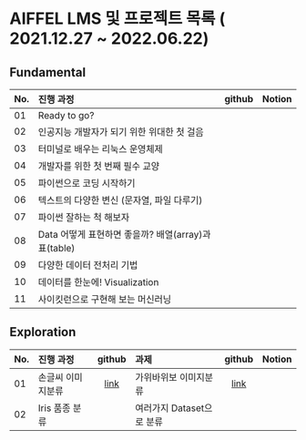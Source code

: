 
# AIFFEL LMS 및 프로젝트 목록 ( 2021.12.27 ~ 2022.06.22) 


## Fundamental
| No. | 진행 과정 | github | Notion |
| :--- | :--- | :---: | :---: |
| 01 | Ready to go? |  |  |
| 02 | 인공지능 개발자가 되기 위한 위대한 첫 걸음 |  |  |
| 03 | 터미널로 배우는 리눅스 운영체제 |  |  |
| 04 | 개발자를 위한 첫 번째 필수 교양 |  |  |
| 05 | 파이썬으로 코딩 시작하기 |  |  |
| 06 | 텍스트의 다양한 변신 (문자열, 파일 다루기) |  |  |
| 07 | 파이썬 잘하는 척 해보자 |  |  |
| 08 | Data 어떻게 표현하면 좋을까? 배열(array)과 표(table) |  |  |
| 09 | 다양한 데이터 전처리 기법 |  |  |
| 10 | 데이터를 한눈에! Visualization |  |  |
| 11 | 사이킷런으로 구현해 보는 머신러닝 |  |  |


## Exploration 
| No. | 진행 과정 | github | 과제 | github | Notion |
| :--- | :--- | :---:| :--- | :---: |  :---: |
| 01 | 손글씨 이미지분류| [link](https://github.com/riverlike/Aiffel_Project/blob/main/Exploration/Exp01/Exp01_Digits.ipynb)| 가위바위보 이미지분류 | [link](https://github.com/riverlike/Aiffel_Project/blob/main/Exploration/Exp01/Exp01_Assignment1_rps.ipynb) |  |
| 02 | Iris 품종 분류 |  | 여러가지 Dataset으로 분류 |  |
